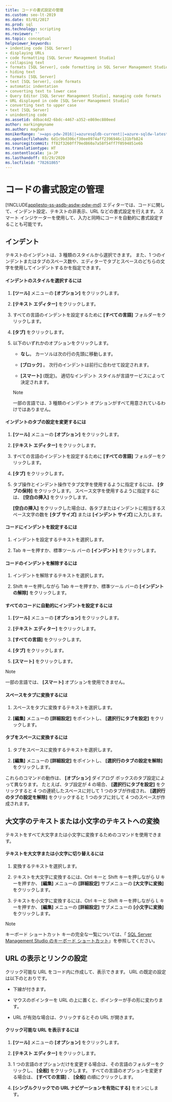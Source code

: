 ```yaml
---
title: コードの書式設定の管理
ms.custom: seo-lt-2019
ms.date: 03/01/2017
ms.prod: sql
ms.technology: scripting
ms.reviewer: ''
ms.topic: conceptual
helpviewer_keywords:
- indenting code [SQL Server]
- displaying URLs
- code formatting [SQL Server Management Studio]
- collapsing text
- formats [SQL Server], code formatting in SQL Server Management Studio
- hiding text
- formats [SQL Server]
- text [SQL Server], code formats
- automatic indentation
- converting text to lower case
- Query Editor [SQL Server Management Studio], managing code formats
- URL displayed in code [SQL Server Management Studio]
- converting text to upper case
- text [SQL Server]
- unindenting code
ms.assetid: ddbac4d2-6bdc-4467-a352-e869ec880eed
author: markingmyname
ms.author: maghan
monikerRange: '>=aps-pdw-2016||=azuresqldb-current||=azure-sqldw-latest||>=sql-server-2016||=sqlallproducts-allversions||>=sql-server-linux-2017||=azuresqldb-mi-current'
ms.openlocfilehash: 6d1c9bd306cf30ee0974aff2396946c131bfb824
ms.sourcegitcommit: ff82f3260ff79ed860a7a58f54ff7f0594851e6b
ms.translationtype: HT
ms.contentlocale: ja-JP
ms.lasthandoff: 03/29/2020
ms.locfileid: "78261865"
---
```

# <a name="manage-code-formatting"></a>コードの書式設定の管理
[!INCLUDE[appliesto-ss-asdb-asdw-pdw-md](../../includes/appliesto-ss-asdb-asdw-pdw-md.md)]
  エディターでは、コードに関して、インデント設定、テキストの非表示、URL などの書式設定を行えます。 スマート インジケーターを使用して、入力と同時にコードを自動的に書式設定することも可能です。  
  
## <a name="indenting"></a>インデント  
 テキストのインデントは、3 種類のスタイルから選択できます。 また、1 つのインデントまたはタブのスペース数や、エディターでタブとスペースのどちらの文字を使用してインデントするかを指定できます。  
  
#### <a name="to-choose-an-indenting-style"></a>インデントのスタイルを選択するには  
  
1.  **[ツール]** メニューの **[オプション]** をクリックします。  
  
2.  **[テキスト エディター]** をクリックします。  
  
3.  すべての言語のインデントを設定するために **[すべての言語]** フォルダーをクリックします。  
  
4.  **[タブ]** をクリックします。  
  
5.  以下のいずれかのオプションをクリックします。  
  
    -   **なし**。 カーソルは次の行の先頭に移動します。  
  
    -   **[ブロック]** 。 次行のインデントは前行に合わせて設定されます。  
  
    -   **[スマート]** (既定)。 適切なインデント スタイルが言語サービスによって決定されます。  
  
    > [!NOTE]  
    >  一部の言語では、3 種類のインデント オプションがすべて用意されているわけではありません。  
  
#### <a name="to-change-indent-tab-settings"></a>インデントのタブの設定を変更するには  
  
1.  **[ツール]** メニューの **[オプション]** をクリックします。  
  
2.  **[テキスト エディター]** をクリックします。  
  
3.  すべての言語のインデントを設定するために **[すべての言語]** フォルダーをクリックします。  
  
4.  **[タブ]** をクリックします。  
  
5.  タブ操作とインデント操作でタブ文字を使用するように指定するには、 **[タブの保持]** をクリックします。 スペース文字を使用するように指定するには、 **[空白の挿入]** をクリックします。  
  
     **[空白の挿入]** をクリックした場合は、各タブまたはインデントに相当するスペース文字の数を **[タブ サイズ]** または **[インデント サイズ]** に入力します。  
  
#### <a name="to-indent-code"></a>コードにインデントを設定するには  
  
1.  インデントを設定するテキストを選択します。  
  
2.  Tab キーを押すか、標準ツール バーの **[インデント]** をクリックします。  
  
#### <a name="to-unindent-code"></a>コードのインデントを解除するには  
  
1.  インデントを解除するテキストを選択します。  
  
2.  Shift キーを押しながら Tab キーを押すか、標準ツール バーの **[インデントの解除]** をクリックします。  
  
#### <a name="to-automatically-indent-all-of-your-code"></a>すべてのコードに自動的にインデントを設定するには  
  
1.  **[ツール]** メニューの **[オプション]** をクリックします。  
  
2.  **[テキスト エディター]** をクリックします。  
  
3.  **[すべての言語]** をクリックします。  
  
4.  **[タブ]** をクリックします。  
  
5.  **[スマート]** をクリックします。  
  
> [!NOTE]  
>  一部の言語では、 **[スマート]** オプションを使用できません。  
  
#### <a name="to-convert-white-space-to-tabs"></a>スペースをタブに変換するには  
  
1.  スペースをタブに変換するテキストを選択します。  
  
2.  **[編集]** メニューの **[詳細設定]** をポイントし、 **[選択行にタブを設定]** をクリックします。  
  
#### <a name="to-convert-tabs-to-spaces"></a>タブをスペースに変換するには  
  
1.  タブをスペースに変換するテキストを選択します。  
  
2.  **[編集]** メニューの **[詳細設定]** をポイントし、 **[選択行のタブの設定を解除]** をクリックします。  
  
 これらのコマンドの動作は、 **[オプション]** ダイアログ ボックスのタブ設定によって異なります。 たとえば、タブ設定が 4 の場合、 **[選択行にタブを設定]** をクリックすると 4 つの連続したスペースに対して 1 つのタブが作成され、 **[選択行のタブの設定を解除]** をクリックすると 1 つのタブに対して 4 つのスペースが作成されます。  
  
## <a name="converting-text-to-upper-and-lower-case"></a>大文字のテキストまたは小文字のテキストへの変換  
 テキストをすべて大文字または小文字に変換するためのコマンドを使用できます。  
  
#### <a name="to-switch-text-to-upper-or-lower-case"></a>テキストを大文字または小文字に切り替えるには  
  
1.  変換するテキストを選択します。  
  
2.  テキストを大文字に変換するには、Ctrl キーと Shift キーを押しながら U キーを押すか、 **[編集]** メニューの **[詳細設定]** サブメニューの **[大文字に変換]** をクリックします。  
  
3.  テキストを小文字に変換するには、Ctrl キーと Shift キーを押しながら L キーを押すか、 **[編集]** メニューの **[詳細設定]** サブメニューの **[小文字に変換]** をクリックします。  
  
> [!NOTE]  
>  キーボード ショートカット キーの完全な一覧については、「 [SQL Server Management Studio のキーボード ショートカット](../../ssms/sql-server-management-studio-keyboard-shortcuts.md)」を参照してください。  
  
## <a name="displaying-and-linking-to-urls"></a>URL の表示とリンクの設定  
 クリック可能な URL をコード内に作成して、表示できます。 URL の既定の設定は以下のとおりです。  
  
-   下線が付きます。  
  
-   マウスのポインターを URL の上に置くと、ポインターが手の形に変わります。  
  
-   URL が有効な場合は、クリックするとその URL が開きます。  
  
#### <a name="to-display-a-clickable-url"></a>クリック可能な URL を表示するには  
  
1.  **[ツール]** メニューの **[オプション]** をクリックします。  
  
2.  **[テキスト エディター]** をクリックします。  
  
3.  1 つの言語のオプションだけを変更する場合は、その言語のフォルダーをクリックし、 **[全般]** をクリックします。 すべての言語のオプションを変更する場合は、 **[すべての言語]** 、 **[全般]** の順にクリックします。  
  
4.  **[シングルクリックでの URL ナビゲーションを有効にする]** をオンにします。  
  
  
